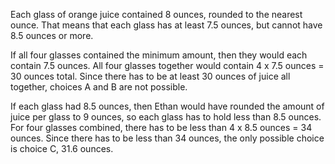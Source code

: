 Each glass of orange juice contained 8 ounces, rounded
to the nearest ounce. That means that each glass has at least 7.5
ounces, but cannot have 8.5 ounces or more.

If all four glasses contained the minimum amount, then they would each
contain 7.5 ounces. All four glasses together would contain 4 x 7.5
ounces = 30 ounces total. Since there has to be at least 30 ounces of
juice all together, choices A and B are not possible.

If each glass had 8.5 ounces, then Ethan would have rounded the amount
of juice per glass to 9 ounces, so each glass has to hold less than 8.5
ounces. For four glasses combined, there has to be less than 4 x 8.5
ounces = 34 ounces. Since there has to be less than 34 ounces, the only
possible choice is choice C, 31.6 ounces.
